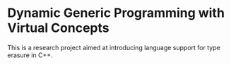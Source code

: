 Dynamic Generic Programming with Virtual Concepts
================

This is a research project aimed at introducing language support for type erasure in C++.
